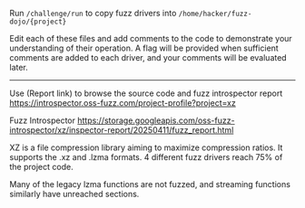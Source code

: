 Run `/challenge/run` to copy fuzz drivers into `/home/hacker/fuzz-dojo/{project}`

Edit each of these files and add comments to the code to demonstrate your understanding of their operation. A flag will be provided when sufficient comments are added to each driver, and your comments will be evaluated later.

---

Use (Report link) to browse the source code and fuzz introspector report https://introspector.oss-fuzz.com/project-profile?project=xz

Fuzz Introspector
https://storage.googleapis.com/oss-fuzz-introspector/xz/inspector-report/20250411/fuzz_report.html

XZ is a file compression library aiming to maximize compression ratios. It supports the .xz and .lzma  formats. 4 different fuzz drivers reach 75% of the project code.

Many of the legacy lzma functions are not fuzzed, and streaming functions similarly have unreached sections.
